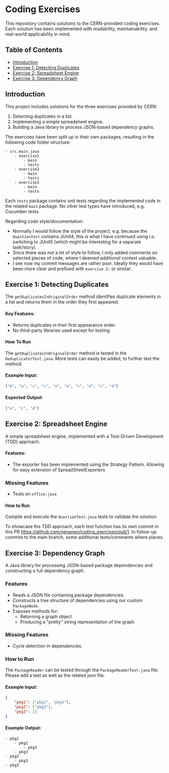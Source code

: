 # Coding Exercises
This repository contains solutions to the CERN-provided coding exercises. Each solution has been implemented with readability, maintainability, and real-world applicability in mind.

## Table of Contents

- [Introduction](#introduction)
- [Exercise 1: Detecting Duplicates](#exercise-1-detecting-duplicates)
- [Exercise 2: Spreadsheet Engine](#exercise-2-spreadsheet-engine)
- [Exercise 3: Dependency Graph](#exercise-3-dependency-graph)


## Introduction
This project includes solutions for the three exercises provided by CERN:
1. Detecting duplicates in a list.
2. Implementing a simple spreadsheet engine.
3. Building a Java library to process JSON-based dependency graphs.

The exercises have been split up in their own packages, resulting in the following code folder structure:
```text
- src.main.java
    - exercise1
        - main
        - tests
    - exercise2
        - main
        - tests
    - exercise3
        - main
        - tests
```
Each `tests` package contains unit tests regarding the implemented code in the related `main` package. 
No other test types have introduced, e.g. Cucumber tests.

Regarding code style/documentation:
- Normally I would follow the style of the project, 
e.g. because the `QuestionTest` contains JUnit4, this is what I have continued using i.o. 
switching to JUnit5 (which might be interesting for a separate task/story).
- Since there was not a lot of style to follow, 
I only added comments on selected pieces of code, 
where I deemed additional context valuable.
- I see now my commit messages are rather poor. Ideally they would have been more clear and prefixed with `exercise 2:` or similar.

## Exercise 1: Detecting Duplicates
The `getDuplicatesInOriginalOrder` method identifies duplicate elements in a list and returns them in the order they first appeared.

#### Key Features:
- Returns duplicates in their first appearance order.
- No third-party libraries used except for testing.

#### How To Run
The  `getDuplicatesInOriginalOrder` method is tested in the `DeduplicatorTest.java`.
More tests can easily be added, to further test the method.

#### Example Input:
```python
["b", "a", "c", "c", "e", "a", "c", "d", "c", "d"]
```

#### Expected Output:
```python
["a", "c", "d"]
```

## Exercise 2: Spreadsheet Engine
A simple spreadsheet engine, implemented with a Test-Driven Development (TDD) approach.

#### Features:
- The exporter has been implemented using the Strategy Pattern. Allowing for easy extension of SpreadSheetExporters

### Missing Features
- Tests on `office.java`

#### How to Run
Compile and execute the `QuestionTest.java` tests to validate the solution.

To showcase the TDD approach, each test function has its own commit in this PR https://github.com/nenanen/coding_exercises/pull/1.
In follow-up commits to the main branch, some additional tests/comments where places.

## Exercise 3: Dependency Graph
A Java library for processing JSON-based package dependencies and constructing a full dependency graph.

### Features
- Reads a JSON file containing package dependencies.
- Constructs a tree structure of dependencies using our custom `PackageNode`.
- Exposes methods for:
    - Returning a graph object
    - Producing a "pretty" string representation of the graph

### Missing Features
- Cycle detection in dependencies.

### How to Run
The `PackageReader` can be tested through the `PackageReaderTest.java` file.
Please add a test as well as the related json file.

#### Example Input:
```json
{
    "pkg1": ["pkg2", "pkg3"],
    "pkg2": ["pkg3"],
    "pkg3": []
}
```

#### Example Output:
```
- pkg1
    - pkg2
        - pkg3
    - pkg3
- pkg2
    - pkg3
- pkg3
```


